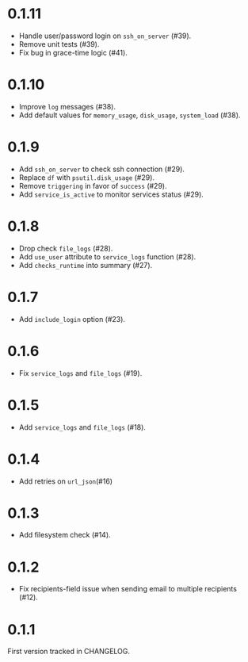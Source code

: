 # 0.1.11

* Handle user/password login on `ssh_on_server` (\#39).
* Remove unit tests (\#39).
* Fix bug in grace-time logic (\#41).

# 0.1.10

* Improve `log` messages (\#38).
* Add default values for `memory_usage`, `disk_usage`, `system_load` (\#38).

# 0.1.9

* Add `ssh_on_server` to check ssh connection (\#29).
* Replace `df` with `psutil.disk_usage` (\#29).
* Remove `triggering` in favor of `success` (\#29).
* Add `service_is_active` to monitor services status (\#29).

# 0.1.8

* Drop check `file_logs` (\#28).
* Add `use_user` attribute to `service_logs` function (\#28).
* Add `checks_runtime` into summary (\#27).

# 0.1.7

* Add `include_login` option (\#23).

# 0.1.6

* Fix `service_logs` and `file_logs` (\#19).

# 0.1.5

* Add `service_logs` and `file_logs` (\#18).

# 0.1.4

* Add retries on `url_json`(\#16)

# 0.1.3

* Add filesystem check (\#14).

# 0.1.2

* Fix recipients-field issue when sending email to multiple recipients (\#12).

# 0.1.1

First version tracked in CHANGELOG.

